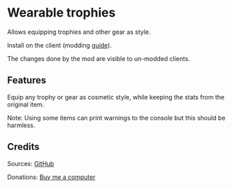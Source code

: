 # Wearable trophies

Allows equipping trophies and other gear as style.

Install on the client (modding [guide](https://youtu.be/L9ljm2eKLrk)).

The changes done by the mod are visible to un-modded clients.

## Features

Equip any trophy or gear as cosmetic style, while keeping the stats from the original item.

Note: Using some items can print warnings to the console but this should be harmless.

## Credits

Sources: [GitHub](https://github.com/JereKuusela/valheim-wearable_trophies)

Donations: [Buy me a computer](https://www.buymeacoffee.com/jerekuusela)
